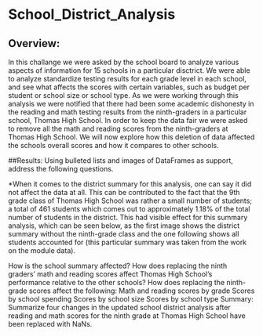# School_District_Analysis
## Overview:
  In this challange we were asked by the school board to analyze various aspects of information for 15 schools in a particular disctrict. We were able to analyze standardize testing results for each grade level in each school, and see what affects the scores with certain variables, such as budget per student or school size or school type. As we were working through this analysis we were notified that there had been some academic dishonesty in the reading and math testing results from the ninth-graders in a particular school, Thomas High School. In order to keep the data fair we were asked to remove all the math and reading scores from the ninth-graders at Thomas High School. We will now explore how this deletion of data affected the schools overall scores and how it compares to other schools.
  
##Results: Using bulleted lists and images of DataFrames as support, address the following questions.

*When it comes to the district summary for this analysis, one can say it did not affect the data at all. This can be contributed to the fact that the 9th grade class of Thomas High School was rather a small number of students; a total of 461 students which comes out to approximately 1.18% of the total number of students in the district. This had visible effect for this summary analysis, which can be seen below, as the first image shows the district summary without the ninth-grade class and the one following shows all students accounted for (this particular summary was taken from the work on the module data).


How is the school summary affected?
How does replacing the ninth graders’ math and reading scores affect Thomas High School’s performance relative to the other schools?
How does replacing the ninth-grade scores affect the following:
Math and reading scores by grade
Scores by school spending
Scores by school size
Scores by school type
Summary: Summarize four changes in the updated school district analysis after reading and math scores for the ninth grade at Thomas High School have been replaced with NaNs.
